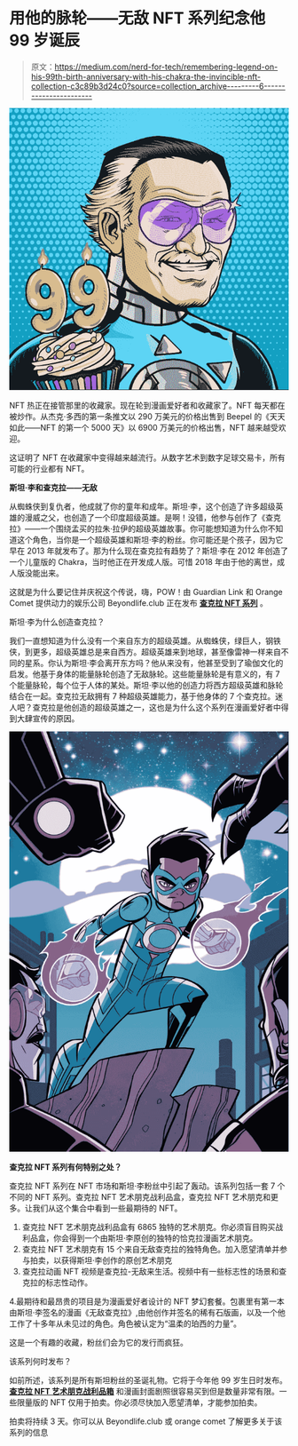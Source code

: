 # 用他的脉轮——无敌 NFT 系列纪念他 99 岁诞辰

> 原文：<https://medium.com/nerd-for-tech/remembering-legend-on-his-99th-birth-anniversary-with-his-chakra-the-invincible-nft-collection-c3c89b3d24c0?source=collection_archive---------6----------------------->

![](img/3079caa0da65cb60d8356493dc5801c7.png)

NFT 热正在接管那里的收藏家。现在轮到漫画爱好者和收藏家了。NFT 每天都在被炒作。从杰克·多西的第一条推文以 290 万美元的价格出售到 Beepel 的《天天如此——NFT 的第一个 5000 天》以 6900 万美元的价格出售，NFT 越来越受欢迎。

这证明了 NFT 在收藏家中变得越来越流行。从数字艺术到数字足球交易卡，所有可能的行业都有 NFT。

**斯坦·李和查克拉——无敌**

从蜘蛛侠到复仇者，他成就了你的童年和成年。斯坦·李，这个创造了许多超级英雄的漫威之父，也创造了一个印度超级英雄。是啊！没错，他参与创作了《查克拉》——一个围绕孟买的拉朱·拉伊的超级英雄故事。你可能想知道为什么你不知道这个角色，当你是一个超级英雄和斯坦·李的粉丝。你可能还是个孩子，因为它早在 2013 年就发布了。那为什么现在查克拉有趋势了？斯坦·李在 2012 年创造了一个儿童版的 Chakra，当时他正在开发成人版。可惜 2018 年由于他的离世，成人版没能出来。

这就是为什么要记住并庆祝这个传说，嗨，POW！由 Guardian Link 和 Orange Comet 提供动力的娱乐公司 Beyondlife.club 正在发布 [**查克拉 NFT 系列**](https://chakra.beyondlife.club/?fsz=home) 。

斯坦·李为什么创造查克拉？

我们一直想知道为什么没有一个来自东方的超级英雄。从蜘蛛侠，绿巨人，钢铁侠，到更多，超级英雄总是来自西方。超级英雄来到地球，甚至像雷神一样来自不同的星系。你认为斯坦·李会离开东方吗？他从来没有，他甚至受到了瑜伽文化的启发。他基于身体的能量脉轮创造了无敌脉轮。这些能量脉轮是有意义的，有 7 个能量脉轮，每个位于人体的某处。斯坦·李以他的创造力将西方超级英雄和脉轮结合在一起。查克拉无敌拥有 7 种超级英雄能力，基于他身体的 7 个查克拉。迷人吧？查克拉是他创造的超级英雄之一，这也是为什么这个系列在漫画爱好者中得到大肆宣传的原因。

![](img/98d42e7fd6b3628567021c92e21d5602.png)

**查克拉 NFT 系列有何特别之处？**

查克拉 NFT 系列在 NFT 市场和斯坦·李粉丝中引起了轰动。该系列包括一套 7 个不同的 NFT 系列。查克拉 NFT 艺术朋克战利品盒，查克拉 NFT 艺术朋克和更多。让我们从这个集合中看到一些最期待的 NFT。

1.  查克拉 NFT 艺术朋克战利品盒有 6865 独特的艺术朋克。你必须盲目购买战利品盒，你会得到一个由斯坦·李原创的独特的恰克拉漫画艺术朋克。
2.  查克拉 NFT 艺术朋克有 15 个来自无敌查克拉的独特角色。加入愿望清单并参与拍卖，以获得斯坦·李创作的原创艺术朋克
3.  查克拉动画 NFT 视频是查克拉-无敌来生活。视频中有一些标志性的场景和查克拉的标志性动作。

4.最期待和最昂贵的项目是为漫画爱好者设计的 NFT 梦幻套餐。包裹里有第一本由斯坦·李签名的漫画《无敌查克拉》,由他创作并签名的稀有石版画，以及一个他工作了十多年从未见过的角色。角色被认定为“温柔的珀西的力量”。

这是一个有趣的收藏，粉丝们会为它的发行而疯狂。

该系列何时发布？

如前所述，该系列是所有斯坦粉丝的圣诞礼物。它将于今年他 99 岁生日时发布。 [**查克拉 NFT 艺术朋克战利品箱**](https://chakra.beyondlife.club/?fsz=home) 和漫画封面剧照很容易买到但是数量非常有限。一些限量版的 NFT 仅用于拍卖。你必须尽快加入愿望清单，才能参加拍卖。

拍卖将持续 3 天。你可以从 Beyondlife.club 或 orange comet 了解更多关于该系列的信息